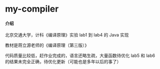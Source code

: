 # my-compiler

#### 介绍
北京交通大学，计科《编译原理》实验 lab1 到 lab4 的 Java 实现

教材是蒋立源老师的《编译原理（第三版）》

代码质量比较低，赶作业完成的，语言还略生疏，大量函数待优化
lab5 和 lab6 的结果未完全正确，待优化更新（可能也是多年以后的事了）

